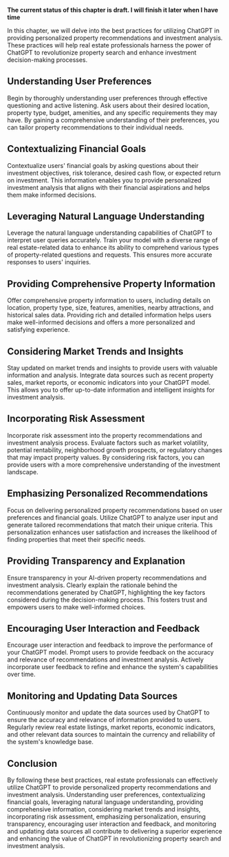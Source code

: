 **The current status of this chapter is draft. I will finish it later when I have time**

In this chapter, we will delve into the best practices for utilizing ChatGPT in providing personalized property recommendations and investment analysis. These practices will help real estate professionals harness the power of ChatGPT to revolutionize property search and enhance investment decision-making processes.

Understanding User Preferences
------------------------------

Begin by thoroughly understanding user preferences through effective questioning and active listening. Ask users about their desired location, property type, budget, amenities, and any specific requirements they may have. By gaining a comprehensive understanding of their preferences, you can tailor property recommendations to their individual needs.

Contextualizing Financial Goals
-------------------------------

Contextualize users' financial goals by asking questions about their investment objectives, risk tolerance, desired cash flow, or expected return on investment. This information enables you to provide personalized investment analysis that aligns with their financial aspirations and helps them make informed decisions.

Leveraging Natural Language Understanding
-----------------------------------------

Leverage the natural language understanding capabilities of ChatGPT to interpret user queries accurately. Train your model with a diverse range of real estate-related data to enhance its ability to comprehend various types of property-related questions and requests. This ensures more accurate responses to users' inquiries.

Providing Comprehensive Property Information
--------------------------------------------

Offer comprehensive property information to users, including details on location, property type, size, features, amenities, nearby attractions, and historical sales data. Providing rich and detailed information helps users make well-informed decisions and offers a more personalized and satisfying experience.

Considering Market Trends and Insights
--------------------------------------

Stay updated on market trends and insights to provide users with valuable information and analysis. Integrate data sources such as recent property sales, market reports, or economic indicators into your ChatGPT model. This allows you to offer up-to-date information and intelligent insights for investment analysis.

Incorporating Risk Assessment
-----------------------------

Incorporate risk assessment into the property recommendations and investment analysis process. Evaluate factors such as market volatility, potential rentability, neighborhood growth prospects, or regulatory changes that may impact property values. By considering risk factors, you can provide users with a more comprehensive understanding of the investment landscape.

Emphasizing Personalized Recommendations
----------------------------------------

Focus on delivering personalized property recommendations based on user preferences and financial goals. Utilize ChatGPT to analyze user input and generate tailored recommendations that match their unique criteria. This personalization enhances user satisfaction and increases the likelihood of finding properties that meet their specific needs.

Providing Transparency and Explanation
--------------------------------------

Ensure transparency in your AI-driven property recommendations and investment analysis. Clearly explain the rationale behind the recommendations generated by ChatGPT, highlighting the key factors considered during the decision-making process. This fosters trust and empowers users to make well-informed choices.

Encouraging User Interaction and Feedback
-----------------------------------------

Encourage user interaction and feedback to improve the performance of your ChatGPT model. Prompt users to provide feedback on the accuracy and relevance of recommendations and investment analysis. Actively incorporate user feedback to refine and enhance the system's capabilities over time.

Monitoring and Updating Data Sources
------------------------------------

Continuously monitor and update the data sources used by ChatGPT to ensure the accuracy and relevance of information provided to users. Regularly review real estate listings, market reports, economic indicators, and other relevant data sources to maintain the currency and reliability of the system's knowledge base.

Conclusion
----------

By following these best practices, real estate professionals can effectively utilize ChatGPT to provide personalized property recommendations and investment analysis. Understanding user preferences, contextualizing financial goals, leveraging natural language understanding, providing comprehensive information, considering market trends and insights, incorporating risk assessment, emphasizing personalization, ensuring transparency, encouraging user interaction and feedback, and monitoring and updating data sources all contribute to delivering a superior experience and enhancing the value of ChatGPT in revolutionizing property search and investment analysis.
